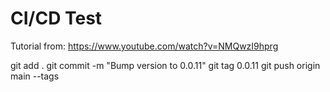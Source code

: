 # CI/CD Test
Tutorial from: https://www.youtube.com/watch?v=NMQwzI9hprg

git add .
git commit -m "Bump version to 0.0.11"
git tag 0.0.11
git push origin main --tags
